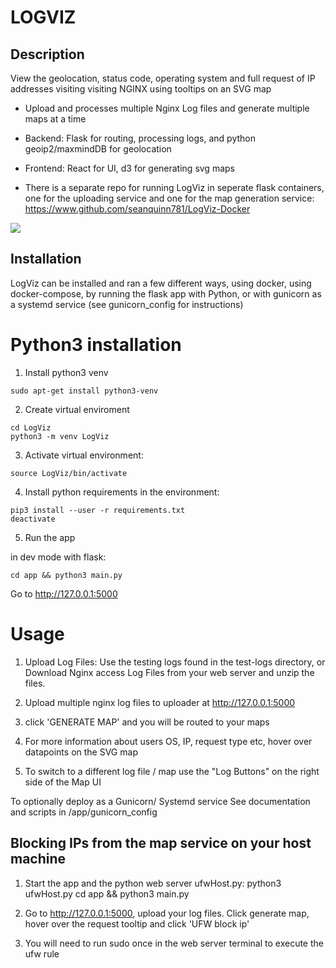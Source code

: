 LOGVIZ
===================

## Description
View the geolocation, status code, operating system and full request of IP addresses visiting visiting NGINX using tooltips on an SVG map

- Upload and processes multiple Nginx Log files and generate multiple maps at a time

- Backend: Flask for routing, processing logs, and python geoip2/maxmindDB for geolocation

- Frontend: React for UI, d3 for generating svg maps

- There is a separate repo for running LogViz in seperate flask containers, one for the uploading service and one for the map generation service: https://www.github.com/seanquinn781/LogViz-Docker

![](logviz.gif)

## Installation

LogViz can be installed and ran a few different ways, using docker, using docker-compose, by running the flask app with Python, or with gunicorn as a systemd service (see gunicorn_config for instructions)

# Python3 installation

1. Install python3 venv

```
sudo apt-get install python3-venv
```

2. Create virtual enviroment

```
cd LogViz
python3 -m venv LogViz
```

3. Activate virtual environment:
```
source LogViz/bin/activate
```

4. Install python requirements in the environment:  
```
pip3 install --user -r requirements.txt
deactivate
```

5. Run the app

in dev mode with flask:

```
cd app && python3 main.py
```

Go to http://127.0.0.1:5000


Usage
==========================

1. Upload Log Files: Use the testing logs found in the test-logs directory, or Download Nginx access Log Files from your web server and unzip the files.

2. Upload multiple nginx log files to uploader at http://127.0.0.1:5000

3. click 'GENERATE MAP' and you will be routed to your maps

4. For more information about users OS, IP, request type etc, hover over datapoints on the SVG map

5. To switch to a different log file / map use the "Log Buttons" on the right side of the Map UI

To optionally deploy as a Gunicorn/ Systemd service See documentation and scripts in /app/gunicorn_config

## Blocking IPs from the map service on your host machine

1. Start the app and the python web server ufwHost.py:
python3 ufwHost.py
cd app && python3 main.py

3. Go to http://127.0.0.1:5000, upload your log files. Click generate map, hover over the request tooltip and click 'UFW block ip'

4. You will need to run sudo once in the web server terminal to execute the ufw rule

